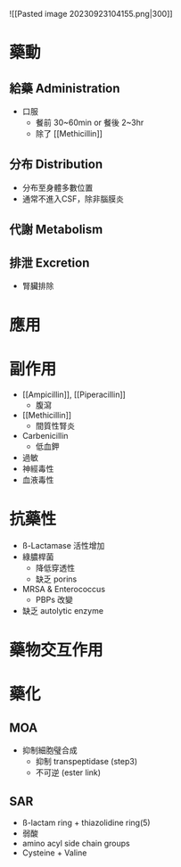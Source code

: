 ![[Pasted image 20230923104155.png|300]]
# 藥動
## 給藥 Administration
- 口服
	- 餐前 30~60min or 餐後 2~3hr
	- 除了 [[Methicillin]] 
## 分布 Distribution
- 分布至身體多數位置
- 通常不進入CSF，除非腦膜炎
## 代謝 Metabolism
## 排泄 Excretion
- 腎臟排除
# 應用
# 副作用
- [[Ampicillin]], [[Piperacillin]] 
	- 腹瀉
- [[Methicillin]] 
	- 間質性腎炎
- Carbenicillin
	- 低血鉀
- 過敏 
- 神經毒性
- 血液毒性
# 抗藥性
- ß-Lactamase 活性增加
- 綠膿桿菌
	- 降低穿透性
	- 缺乏 porins
- MRSA & Enterococcus
	- PBPs 改變
- 缺乏 autolytic enzyme
# 藥物交互作用
# 藥化
## MOA
- 抑制細胞璧合成
	- 抑制 transpeptidase (step3)
	- 不可逆 (ester link)
## SAR
- ß-lactam ring + thiazolidine ring(5)
- 弱酸
- amino acyl side chain groups
- Cysteine + Valine

